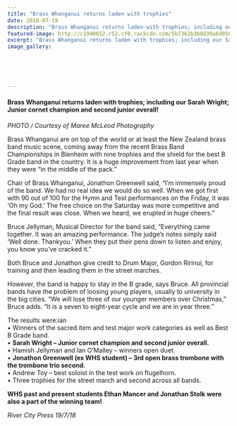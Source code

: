 ```yaml
---
title: "Brass Whanganui returns laden with trophies"
date: 2018-07-19
description: "Brass Whanganui returns laden with trophies; including our Sarah Wright; Junior cornet champion & second junior overall..."
featured-image: http://c1940652.r52.cf0.rackcdn.com/5b7362b3b8d39a6d05000a87/Wanganui-Brass-300RCP.gif
excerpt: "Brass Whanganui returns laden with trophies; including our Sarah Wright; Junior cornet champion and second junior overall."
image_gallery:
    
    
    
    
    
---
```


<h4>Brass Whanganui returns laden with trophies; including our Sarah Wright; Junior cornet champion and second junior overall!<br /><em></em></h4>
<p><em>PHOTO / Courtesy of Maree McLeod Photography</em></p>
<p>Brass Whanganui are on top of the world or at least the New Zealand brass band music scene, coming away from the recent Brass Band Championships in Blenheim with nine trophies and the shield for the best B Grade band in the country. It is a huge improvement from last year when they were &ldquo;in the middle of the pack.&rdquo;</p>
<p>Chair of Brass Whanganui, Jonathon Greenwell said, &ldquo;I&rsquo;m immensely proud of the band. We had<span class="text_exposed_show">&nbsp;no real idea we would do so well. When we got first with 90 out of 100 for the Hymn and Test performances on the Friday, it was &lsquo;Oh my God.&rsquo; The free choice on the Saturday was more competitive and the final result was close. When we heard, we erupted in huge cheers.&rdquo;<br /></span></p>
<p><span class="text_exposed_show">Bruce Jellyman, Musical Director for the band said, &ldquo;Everything came together. It was an amazing performance. The judge&rsquo;s notes simply said &lsquo;Well done. Thankyou.&rsquo; When they put their pens down to listen and enjoy, you know you&rsquo;ve cracked it.&rdquo;<br /></span></p>
<p><span class="text_exposed_show">Both Bruce and Jonathon give credit to Drum Major, Gordon Ririnui, for training and then leading them in the street marches.&nbsp;<br /></span></p>
<p><span class="text_exposed_show">However, the band is happy to stay in the B grade, says Bruce. All provincial bands have the problem of loosing young players, usually to university in the big cities. &ldquo;We will lose three of our younger members over Christmas,&rdquo; Bruce adds. &ldquo;It is a seven to eight-year cycle and we are in year three.&rdquo;<br /></span></p>
<p><span class="text_exposed_show">The results were:ian<br />&bull; Winners of the sacred item and test major work categories as well as Best B Grade band.<br />&bull; <strong>Sarah Wright &ndash; Junior cornet champion and second junior overall.</strong><br />&bull; Hamish Jellyman and Ian O&rsquo;Malley &ndash; winners open duet.<br />&bull; <strong>Jonathon Greenwell (ex WHS student) &ndash; 3rd open brass trombone with the trombone trio second.</strong><br />&bull; Andrew Toy &ndash; best soloist in the test work on flugelhorn.<br />&bull; Three trophies for the street march and second across all bands.</span></p>
<p><strong><span class="text_exposed_show">WHS past and present students Ethan Mancer and Jonathan Stolk were also a part of the winning team!</span></strong></p>
<div class="text_exposed_show">
<p><em>River City Press 19/7/18</em></p>
</div>


